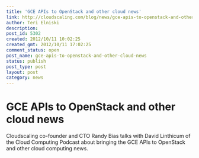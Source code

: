 ```yaml
---
title: 'GCE APIs to OpenStack and other cloud news'
link: http://cloudscaling.com/blog/news/gce-apis-to-openstack-and-other-cloud-news/
author: Teri Elniski
description: 
post_id: 5302
created: 2012/10/11 10:02:25
created_gmt: 2012/10/11 17:02:25
comment_status: open
post_name: gce-apis-to-openstack-and-other-cloud-news
status: publish
post_type: post
layout: post
category: news
---
```


# GCE APIs to OpenStack and other cloud news

Cloudscaling co-founder and CTO Randy Bias talks with David Linthicum of the Cloud Computing Podcast about bringing the GCE APIs to OpenStack and other cloud computing news.
